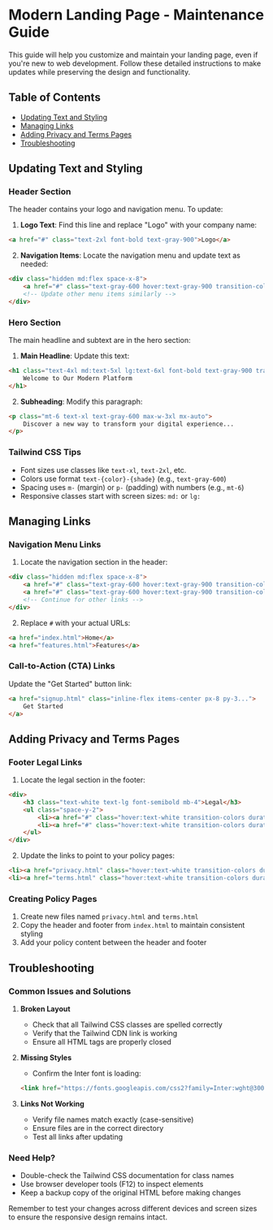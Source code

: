# Modern Landing Page - Maintenance Guide

This guide will help you customize and maintain your landing page, even if you're new to web development. Follow these detailed instructions to make updates while preserving the design and functionality.

## Table of Contents
- [Updating Text and Styling](#updating-text-and-styling)
- [Managing Links](#managing-links)
- [Adding Privacy and Terms Pages](#adding-privacy-and-terms-pages)
- [Troubleshooting](#troubleshooting)

## Updating Text and Styling

### Header Section
The header contains your logo and navigation menu. To update:

1. **Logo Text**: Find this line and replace "Logo" with your company name:
```html
<a href="#" class="text-2xl font-bold text-gray-900">Logo</a>
```

2. **Navigation Items**: Locate the navigation menu and update text as needed:
```html
<div class="hidden md:flex space-x-8">
    <a href="#" class="text-gray-600 hover:text-gray-900 transition-colors duration-300">Home</a>
    <!-- Update other menu items similarly -->
</div>
```

### Hero Section
The main headline and subtext are in the hero section:

1. **Main Headline**: Update this text:
```html
<h1 class="text-4xl md:text-5xl lg:text-6xl font-bold text-gray-900 tracking-tight">
    Welcome to Our Modern Platform
</h1>
```

2. **Subheading**: Modify this paragraph:
```html
<p class="mt-6 text-xl text-gray-600 max-w-3xl mx-auto">
    Discover a new way to transform your digital experience...
</p>
```

### Tailwind CSS Tips
- Font sizes use classes like `text-xl`, `text-2xl`, etc.
- Colors use format `text-{color}-{shade}` (e.g., `text-gray-600`)
- Spacing uses `m-` (margin) or `p-` (padding) with numbers (e.g., `mt-6`)
- Responsive classes start with screen sizes: `md:` or `lg:`

## Managing Links

### Navigation Menu Links
1. Locate the navigation section in the header:
```html
<div class="hidden md:flex space-x-8">
    <a href="#" class="text-gray-600 hover:text-gray-900 transition-colors duration-300">Home</a>
    <a href="#" class="text-gray-600 hover:text-gray-900 transition-colors duration-300">Features</a>
    <!-- Continue for other links -->
</div>
```

2. Replace `#` with your actual URLs:
```html
<a href="index.html">Home</a>
<a href="features.html">Features</a>
```

### Call-to-Action (CTA) Links
Update the "Get Started" button link:
```html
<a href="signup.html" class="inline-flex items-center px-8 py-3...">
    Get Started
</a>
```

## Adding Privacy and Terms Pages

### Footer Legal Links
1. Locate the legal section in the footer:
```html
<div>
    <h3 class="text-white text-lg font-semibold mb-4">Legal</h3>
    <ul class="space-y-2">
        <li><a href="#" class="hover:text-white transition-colors duration-300">Privacy Policy</a></li>
        <li><a href="#" class="hover:text-white transition-colors duration-300">Terms of Service</a></li>
    </ul>
</div>
```

2. Update the links to point to your policy pages:
```html
<li><a href="privacy.html" class="hover:text-white transition-colors duration-300">Privacy Policy</a></li>
<li><a href="terms.html" class="hover:text-white transition-colors duration-300">Terms of Service</a></li>
```

### Creating Policy Pages
1. Create new files named `privacy.html` and `terms.html`
2. Copy the header and footer from `index.html` to maintain consistent styling
3. Add your policy content between the header and footer

## Troubleshooting

### Common Issues and Solutions

1. **Broken Layout**
   - Check that all Tailwind CSS classes are spelled correctly
   - Verify that the Tailwind CDN link is working
   - Ensure all HTML tags are properly closed

2. **Missing Styles**
   - Confirm the Inter font is loading:
   ```html
   <link href="https://fonts.googleapis.com/css2?family=Inter:wght@300;400;500;600;700&display=swap" rel="stylesheet">
   ```

3. **Links Not Working**
   - Verify file names match exactly (case-sensitive)
   - Ensure files are in the correct directory
   - Test all links after updating

### Need Help?
- Double-check the Tailwind CSS documentation for class names
- Use browser developer tools (F12) to inspect elements
- Keep a backup copy of the original HTML before making changes

Remember to test your changes across different devices and screen sizes to ensure the responsive design remains intact.